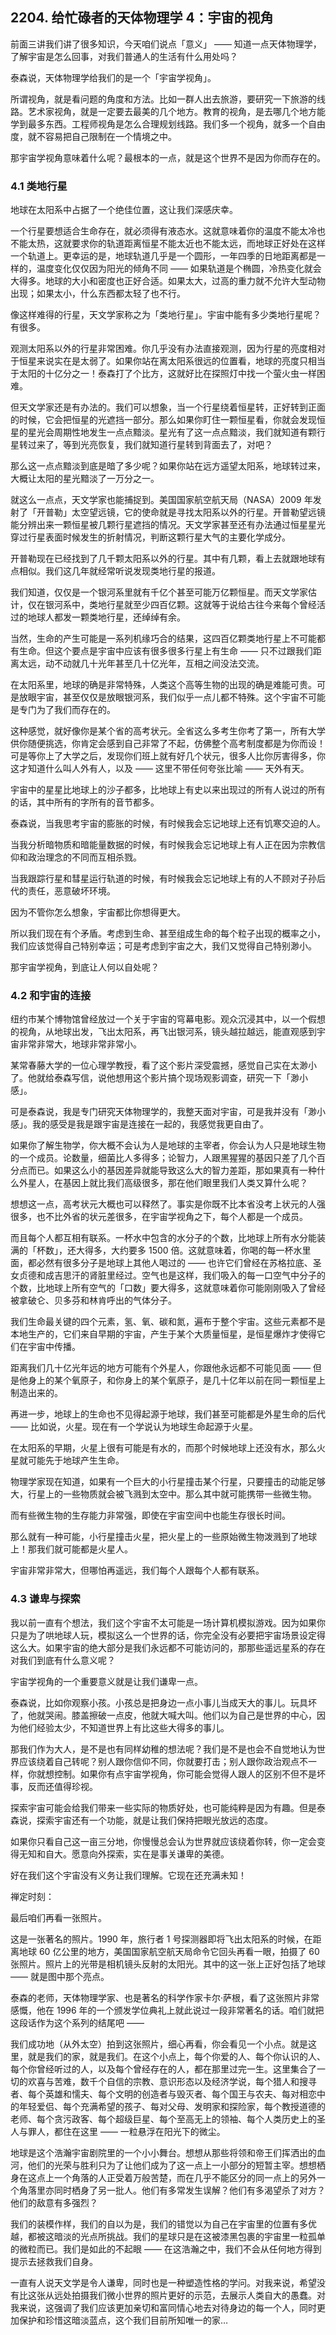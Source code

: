 ## 2204. 给忙碌者的天体物理学 4：宇宙的视角

前面三讲我们讲了很多知识，今天咱们说点「意义」 —— 知道一点天体物理学，了解宇宙是怎么回事，对我们普通人的生活有什么用处吗？

泰森说，天体物理学给我们的是一个「宇宙学视角」。

所谓视角，就是看问题的角度和方法。比如一群人出去旅游，要研究一下旅游的线路。艺术家视角，就是一定要去最美的几个地方。教育的视角，是去哪几个地方能学到最多东西。工程师视角是怎么合理规划线路。我们多一个视角，就多一个自由度，就不容易把自己限制在一个情境之中。

那宇宙学视角意味着什么呢？最根本的一点，就是这个世界不是因为你而存在的。

### 4.1 类地行星

地球在太阳系中占据了一个绝佳位置，这让我们深感庆幸。

一个行星要想适合生命存在，就必须得有液态水。这就意味着你的温度不能太冷也不能太热，这就要求你的轨道距离恒星不能太近也不能太远，而地球正好处在这样一个轨道上。更幸运的是，地球轨道几乎是一个圆形，一年四季的日地距离都是一样的，温度变化仅仅因为阳光的倾角不同 —— 如果轨道是个椭圆，冷热变化就会大得多。地球的大小和密度也正好合适。如果太大，过高的重力就不允许大型动物出现；如果太小，什么东西都太轻了也不行。

像这样难得的行星，天文学家称之为「类地行星」。宇宙中能有多少类地行星呢？有很多。

观测太阳系以外的行星非常困难。你几乎没有办法直接观测，因为行星的亮度相对于恒星来说实在是太弱了。如果你站在离太阳系很远的位置看，地球的亮度只相当于太阳的十亿分之一！泰森打了个比方，这就好比在探照灯中找一个萤火虫一样困难。

但天文学家还是有办法的。我们可以想象，当一个行星绕着恒星转，正好转到正面的时候，它会把恒星的光遮挡一部分。那么如果你盯住一颗恒星看，你就会发现恒星的星光会周期性地发生一点点黯淡。星光有了这一点点黯淡，我们就知道有颗行星转过来了，等到光亮恢复，我们就知道行星转到背面去了，对吧？

那么这一点点黯淡到底是暗了多少呢？如果你站在远方遥望太阳系，地球转过来，大概让太阳的星光黯淡了一万分之一。

就这么一点点，天文学家也能捕捉到。美国国家航空航天局（NASA）2009 年发射了「开普勒」太空望远镜，它的使命就是寻找太阳系以外的行星。开普勒望远镜能分辨出来一颗恒星被几颗行星遮挡的情况。天文学家甚至还有办法通过恒星星光穿过行星表面时候发生的折射情况，判断这颗行星大气的主要化学成分。

开普勒现在已经找到了几千颗太阳系以外的行星。其中有几颗，看上去就跟地球有点相似。我们这几年就经常听说发现类地行星的报道。

我们知道，仅仅是一个银河系里就有千亿个甚至可能万亿颗恒星。而天文学家估计，仅在银河系中，类地行星就至少四百亿颗。这就等于说给古往今来每个曾经活过的地球人都发一颗类地行星，还绰绰有余。

当然，生命的产生可能是一系列机缘巧合的结果，这四百亿颗类地行星上不可能都有生命。但这个要点是宇宙中应该有很多很多行星上有生命 —— 只不过跟我们距离太远，动不动就几十光年甚至几十亿光年，互相之间没法交流。

在太阳系里，地球的确是非常特殊，人类这个高等生物的出现的确是难能可贵。可是放眼宇宙，甚至仅仅是放眼银河系，我们似乎一点儿都不特殊。这个宇宙不可能是专门为了我们而存在的。

这种感觉，就好像你是某个省的高考状元。全省这么多考生你考了第一，所有大学供你随便挑选，你肯定会感到自己非常了不起，仿佛整个高考制度都是为你而设！可是等你上了大学之后，发现你们班上就有好几个状元，很多人比你厉害得多，你这才知道什么叫人外有人，以及 —— 这里不带任何夸张比喻 —— 天外有天。

宇宙中的星星比地球上的沙子都多，比地球上有史以来出现过的所有人说过的所有的话，其中所有的字所有的音节都多。

泰森说，当我思考宇宙的膨胀的时候，有时候我会忘记地球上还有饥寒交迫的人。

当我分析暗物质和暗能量数据的时候，有时候我会忘记地球上有人正在因为宗教信仰和政治理念的不同而互相杀戮。

当我跟踪行星和彗星运行轨道的时候，有时候我会忘记地球上有的人不顾对子孙后代的责任，恶意破坏环境。

因为不管你怎么想象，宇宙都比你想得更大。

所以我们现在有个矛盾。考虑到生命、甚至组成生命的每个粒子出现的概率之小，我们应该觉得自己特别幸运；可是考虑到宇宙之大，我们又觉得自己特别渺小。

那宇宙学视角，到底让人何以自处呢？

### 4.2 和宇宙的连接

纽约市某个博物馆曾经放过一个关于宇宙的穹幕电影。观众沉浸其中，以一个假想的视角，从地球出发，飞出太阳系，再飞出银河系，镜头越拉越远，能直观感到宇宙非常非常大，地球非常非常小。

某常春藤大学的一位心理学教授，看了这个影片深受震撼，感觉自己实在太渺小了。他就给泰森写信，说他想用这个影片搞个现场观影调查，研究一下「渺小感」。

可是泰森说，我是专门研究天体物理学的，我整天面对宇宙，可是我并没有「渺小感」。我的感受是我是跟宇宙是连接在一起的，我感觉我更自由了。

如果你了解生物学，你大概不会认为人是地球的主宰者，你会认为人只是地球生物的一个成员。论数量，细菌比人多得多；论智力，人跟黑猩猩的基因只差了几个百分点而已。如果这么小的基因差异就能导致这么大的智力差距，那如果真有一种什么外星人，在基因上就比我们高级很多，那在他们眼里我们人类又算什么呢？

想想这一点，高考状元大概也可以释然了。事实是你既不比本省没考上状元的人强很多，也不比外省的状元差很多，在宇宙学视角之下，每个人都是一个成员。

而且每个人都互相有联系。一杯水中包含的水分子的个数，比地球上所有水分能装满的「杯数」，还大得多，大约要多 1500 倍。这就意味着，你喝的每一杯水里面，都必然有很多分子是地球上其他人喝过的 —— 也许它们曾经在苏格拉底、圣女贞德和成吉思汗的肾脏里经过。空气也是这样，我们吸入的每一口空气中分子的个数，比地球上所有空气的「口数」要大得多，这就意味着你可能刚刚吸入了曾经被拿破仑、贝多芬和林肯呼出的气体分子。

我们生命最关键的四个元素，氢、氧、碳和氮，遍布于整个宇宙。这些元素都不是本地生产的，它们来自早期的宇宙，产生于某个大质量恒星，是恒星爆炸才使得它们在宇宙中传播。

距离我们几十亿光年远的地方可能有个外星人，你跟他永远都不可能见面 —— 但是他身上的某个氧原子，和你身上的某个氧原子，是几十亿年以前在同一颗恒星上制造出来的。

再进一步，地球上的生命也不见得起源于地球，我们甚至可能都是外星生命的后代 —— 比如说，火星。现在有一个学说认为地球生命起源于火星。

在太阳系的早期，火星上很有可能是有水的，而那个时候地球上还没有水，那么火星就可能先于地球产生生命。

物理学家现在知道，如果有一个巨大的小行星撞击某个行星，只要撞击的动能足够大，行星上的一些物质就会被飞溅到太空中。那么其中就可能携带一些微生物。

而有些微生物的生存能力非常强，即使在宇宙空间中也能生存很长时间。

那么就有一种可能，小行星撞击火星，把火星上的一些原始微生物泼溅到了地球上！那我们就可能都是火星人。

宇宙非常非常大，但哪怕再遥远，我们每个人跟每个人都有联系。

### 4.3 谦卑与探索

我以前一直有个想法，我们这个宇宙不太可能是一场计算机模拟游戏。因为如果你只是为了哄地球人玩，模拟这么一个世界的话，你完全没有必要把宇宙场景设定得这么大。如果宇宙的绝大部分是我们永远都不可能访问的，那那些遥远星系的存在对我们到底有什么意义呢？

宇宙学视角的一个重要意义就是让我们谦卑一点。

泰森说，比如你观察小孩。小孩总是把身边一点小事儿当成天大的事儿。玩具坏了，他就哭闹。膝盖擦破一点皮，他就大喊大叫。他们以为自己是世界的中心，因为他们经验太少，不知道世界上有比这些大得多的事儿。

那我们作为大人，是不是也有同样幼稚的想法呢？我们是不是也会不自觉地认为世界应该绕着自己转呢？别人跟你信仰不同，你就要打击；别人跟你政治观点不一样，你就想控制。如果你有点宇宙学视角，你可能会觉得人跟人的区别不但不是坏事，反而还值得珍视。

探索宇宙可能会给我们带来一些实际的物质好处，也可能纯粹是因为有趣。但是泰森说，探索宇宙还有一个功能，就是让我们保持把眼光放远的态度。

如果你只看自己这一亩三分地，你慢慢总会认为世界就应该绕着你转，你一定会变得无知和自大。愿意向外探索，实在是事关谦卑的美德。

好在我们这个宇宙没有义务让我们理解。它现在还充满未知！

禅定时刻：

最后咱们再看一张照片。

这是一张著名的照片。1990 年，旅行者 1 号探测器即将飞出太阳系的时候，在距离地球 60 亿公里的地方，美国国家航空航天局命令它回头再看一眼，拍摄了 60 张照片。照片上的光带是相机镜头反射的太阳光。其中的这一张上正好包括了地球 —— 就是图中那个亮点。

泰森的老师，天体物理学家、也是著名的科学作家卡尔·萨根，看了这张照片非常感慨，他在 1996 年的一个颁发学位典礼上就此说过一段非常著名的话。咱们就把这段话作为这个系列的结尾吧 ——

我们成功地（从外太空）拍到这张照片，细心再看，你会看见一个小点。就是这里，就是我们的家，就是我们。在这个小点上，每个你爱的人、每个你认识的人、每个你曾经听过的人，以及每个曾经存在的人，都在那里过完一生。这里集合了一切的欢喜与苦难，数千个自信的宗教、意识形态以及经济学说，每个猎人和搜寻者、每个英雄和懦夫、每个文明的创造者与毁灭者、每个国王与农夫、每对相恋中的年轻爱侣、每个充满希望的孩子、每对父母、发明家和探险家，每个教授道德的老师、每个贪污政客、每个超级巨星、每个至高无上的领袖、每个人类历史上的圣人与罪人，都住在这里 —— 一粒悬浮在阳光下的微尘。

地球是这个浩瀚宇宙剧院里的一个小小舞台。想想从那些将领和帝王们挥洒出的血河，他们的光荣与胜利只为了让他们成为了这一点上一小部分的短暂主宰。想想栖身在这点上一个角落的人正受着万般苦楚，而在几乎不能区分的同一点上的另外一个角落里亦同时栖身了另一批人。他们有多常发生误解？他们有多渴望杀了对方？他们的敌意有多强烈？

我们的装模作样，我们的自以为是，我们的错觉以为自己在宇宙里的位置有多优越，都被这暗淡的光点所挑战。我们的星球只是在这被漆黑包裹的宇宙里一粒孤单的微粒而已。我们是如此的不起眼 —— 在这浩瀚之中，我们不会从任何地方得到提示去拯救我们自身。

一直有人说天文学是令人谦卑，同时也是一种塑造性格的学问。对我来说，希望没有比这张从远处拍摄我们微小世界的照片更好的示范，去展示人类自大的愚蠢。对我来说，这强调了我们应该更加亲切和富同情心地去对待身边的每一个人，同时更加保护和珍惜这暗淡蓝点，这个我们目前所知唯一的家…
